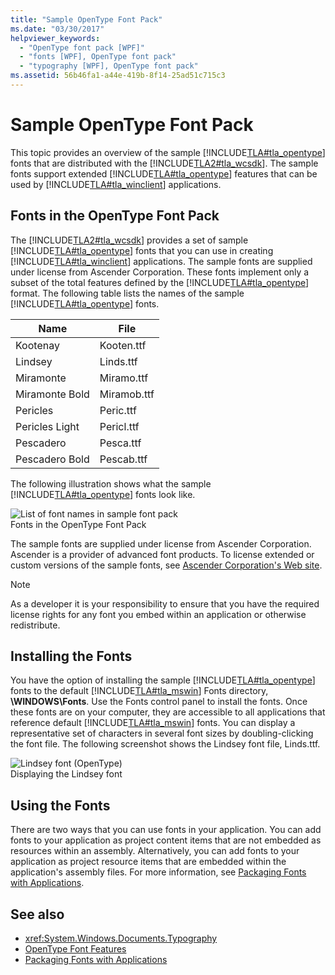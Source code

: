 ```yaml
---
title: "Sample OpenType Font Pack"
ms.date: "03/30/2017"
helpviewer_keywords: 
  - "OpenType font pack [WPF]"
  - "fonts [WPF], OpenType font pack"
  - "typography [WPF], OpenType font pack"
ms.assetid: 56b46fa1-a44e-419b-8f14-25ad51c715c3
---
```

# Sample OpenType Font Pack
This topic provides an overview of the sample [!INCLUDE[TLA#tla_opentype](../../../../includes/tlasharptla-opentype-md.md)] fonts that are distributed with the [!INCLUDE[TLA2#tla_wcsdk](../../../../includes/tla2sharptla-wcsdk-md.md)]. The sample fonts support extended [!INCLUDE[TLA#tla_opentype](../../../../includes/tlasharptla-opentype-md.md)] features that can be used by [!INCLUDE[TLA#tla_winclient](../../../../includes/tlasharptla-winclient-md.md)] applications.  
  
  
<a name="overview"></a>   
## Fonts in the OpenType Font Pack  
 The [!INCLUDE[TLA2#tla_wcsdk](../../../../includes/tla2sharptla-wcsdk-md.md)] provides a set of sample [!INCLUDE[TLA#tla_opentype](../../../../includes/tlasharptla-opentype-md.md)] fonts that you can use in creating [!INCLUDE[TLA#tla_winclient](../../../../includes/tlasharptla-winclient-md.md)] applications. The sample fonts are supplied under license from Ascender Corporation. These fonts implement only a subset of the total features defined by the [!INCLUDE[TLA#tla_opentype](../../../../includes/tlasharptla-opentype-md.md)] format. The following table lists the names of the sample [!INCLUDE[TLA#tla_opentype](../../../../includes/tlasharptla-opentype-md.md)] fonts.  
  
|**Name**|**File**|  
|--------------|--------------|  
|Kootenay|Kooten.ttf|  
|Lindsey|Linds.ttf|  
|Miramonte|Miramo.ttf|  
|Miramonte Bold|Miramob.ttf|  
|Pericles|Peric.ttf|  
|Pericles Light|Pericl.ttf|  
|Pescadero|Pesca.ttf|  
|Pescadero Bold|Pescab.ttf|  
  
 The following illustration shows what the sample [!INCLUDE[TLA#tla_opentype](../../../../includes/tlasharptla-opentype-md.md)] fonts look like.  
  
 ![List of font names in sample font pack](../../../../docs/framework/wpf/advanced/media/samplefontpack01.gif "samplefontpack01")  
Fonts in the OpenType Font Pack  
  
 The sample fonts are supplied under license from Ascender Corporation. Ascender is a provider of advanced font products. To license extended or custom versions of the sample fonts, see [Ascender Corporation's Web site](https://go.microsoft.com/fwlink/?LinkId=182627).  
  
> [!NOTE]
>  As a developer it is your responsibility to ensure that you have the required license rights for any font you embed within an application or otherwise redistribute.  
  
<a name="installing_the_fonts"></a>   
## Installing the Fonts  
 You have the option of installing the sample [!INCLUDE[TLA#tla_opentype](../../../../includes/tlasharptla-opentype-md.md)] fonts to the default [!INCLUDE[TLA#tla_mswin](../../../../includes/tlasharptla-mswin-md.md)] Fonts directory, **\WINDOWS\Fonts**. Use the Fonts control panel to install the fonts. Once these fonts are on your computer, they are accessible to all applications that reference default [!INCLUDE[TLA#tla_mswin](../../../../includes/tlasharptla-mswin-md.md)] fonts. You can display a representative set of characters in several font sizes by doubling-clicking the font file. The following screenshot shows the Lindsey font file, Linds.ttf.  
  
 ![Lindsey font &#40;OpenType&#41;](../../../../docs/framework/wpf/advanced/media/typographyinwpf-04.png "TypographyInWPF_04")  
Displaying the Lindsey font  
  
<a name="using_the_fonts"></a>   
## Using the Fonts  
 There are two ways that you can use fonts in your application. You can add fonts to your application as project content items that are not embedded as resources within an assembly. Alternatively, you can add fonts to your application as project resource items that are embedded within the application's assembly files. For more information, see [Packaging Fonts with Applications](../../../../docs/framework/wpf/advanced/packaging-fonts-with-applications.md).  
  
## See also
- <xref:System.Windows.Documents.Typography>
- [OpenType Font Features](../../../../docs/framework/wpf/advanced/opentype-font-features.md)
- [Packaging Fonts with Applications](../../../../docs/framework/wpf/advanced/packaging-fonts-with-applications.md)
